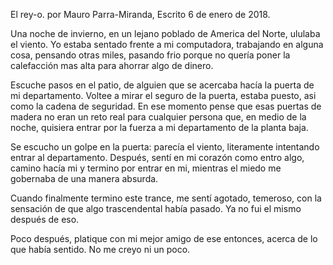 El rey-o.
por Mauro Parra-Miranda, Escrito 6 de enero de 2018.

Una noche de invierno, en un lejano poblado de America del Norte,
ululaba el viento. Yo estaba sentado frente a mi computadora, trabajando
en alguna cosa, pensando otras miles, pasando frio porque no quería
poner la calefacción mas alta para ahorrar algo de dinero.

Escuche pasos en el patio, de alguien que se acercaba hacía la puerta de
mi departamento. Voltee a mirar el seguro de la puerta, estaba puesto,
asi como la cadena de seguridad. En ese momento pense que esas puertas
de madera no eran un reto real para cualquier persona que, en medio de
la noche, quisiera entrar por la fuerza a mi departamento de la planta
baja.

Se escucho un golpe en la puerta: parecía el viento, literamente
intentando entrar al departamento. Después, sentí en mi corazón como
entro algo, camino hacía mi y termino por entrar en mi, mientras el
miedo me gobernaba de una manera absurda.

Cuando finalmente termino este trance, me sentí agotado, temeroso, con
la sensación de que algo trascendental había pasado. Ya no fui el mismo
después de eso.

Poco después, platique con mi mejor amigo de ese entonces, acerca de lo
que había sentido. No me creyo ni un poco.
